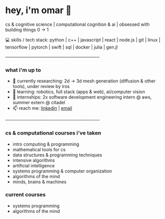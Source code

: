 # hey, i'm omar 👋

cs & cognitive science | computational cognition & ai | obsessed with building things 0 -> 1 

💻 skills / tech stack: python | c++ | javascript | react | node.js | git | linux | tensorflow | pytorch | swift | sql | docker | julia | gen.jl

──────────────────────────────

### what i'm up to
- 🔭 currently researching: 2d → 3d mesh generation (diffusion & other tools), under review by iros  
- 🌱 learning: robotics, full stack (apps & web), ai/computer vision  
- 💼 internships: 2x software development engineering intern @ aws, summer extern @ citadel  
- 📫 reach me: [linkedin](https://linkedin.com/in/yourprofile) | [email](mailto:omar.abdellall@yale.edu)

──────────────────────────────

### cs & computational courses i've taken
- intro computing & programming  
- mathematical tools for cs  
- data structures & programming techniques  
- intensive algorithms  
- artificial intelligence  
- systems programming & computer organization  
- algorithms of the mind  
- minds, brains & machines  

### current courses
- systems programming  
- algorithms of the mind  
